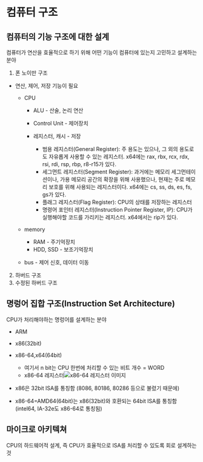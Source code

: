 # 컴퓨터 구조

## 컴퓨터의 기능 구조에 대한 설계
컴퓨터가 연산을 효율적으로 하기 위해 어떤 기능이 컴퓨터에 있는지 고민하고 설계하는 분야
1. 폰 노이만 구조
  * 연산, 제어, 저장 기능이 필요
    * CPU
      * ALU - 산술, 논리 연산
      * Control Unit - 제어장치
      * 레지스터, 캐시 - 저장
     
        
          * 범용 레지스터(General Register): 주 용도는 있으나, 그 외의 용도로도 자유롭게 사용할 수 있는 레지스터. x64에는 rax, rbx, rcx, rdx, rsi, rdi, rsp, rbp, r8-r15가 있다.
          * 세그먼트 레지스터(Segment Register): 과거에는 메모리 세그먼테이션이나, 가용 메모리 공간의 확장을 위해 사용했으나, 현재는 주로 메모리 보호를 위해 사용되는 레지스터이다. x64에는 cs, ss, ds, es, fs, gs가 있다.
          * 플래그 레지스터(Flag Register): CPU의 상태를 저장하는 레지스터
          * 명령어 포인터 레지스터(Instruction Pointer Register, IP): CPU가 실행해야할 코드를 가리키는 레지스터. x64에서는 rip가 있다.
     
        
    * memory
      * RAM - 주기억장치
      * HDD, SSD - 보조기억장치
    * bus - 제어 신호, 데이터 이동

2. 하버드 구조
3. 수정된 하버드 구조

## 명렁어 집합 구조(Instruction Set Architecture)
CPU가 처리해야하는 명렁어를 설계하는 분야

* ARM
* x86(32bit)
* x86-64,x64(64bit)
  * 여기서 n bit는 CPU 한번에 처리할 수 있는 비트 개수 = WORD
  * x86-64 레지스터![x86-64 레지스터 이미지](https://dreamhack-lecture.s3.amazonaws.com/media/3989967ad96e63dbdcc95e58609a84caa679054b1db92b11fc959ca4b48d18aa.png)


* x86은 32bit ISA를 통칭함 (8086, 80186, 80286 등으로 불렸기 때문에)
* x86-64=AMD64(64bit)는 x86(32bit)와 호환되는 64bit ISA를 통칭함 (intel64, IA-32e도 x86-64로 통칭됨)
 
## 마이크로 아키텍쳐
CPU의 하드웨어적 설계, 즉 CPU가 효율적으로 ISA를 처리할 수 있도록 회로 설계하는 것
